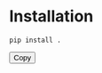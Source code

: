 # Installation

<div class="command-box">
  <pre><code id="command">pip install .</code></pre>
  <button onclick="copyToClipboard()">Copy</button>
</div>

<script>
  function copyToClipboard() {
    var commandText = document.getElementById("command");
    var range = document.createRange();
    range.selectNode(commandText);
    window.getSelection().removeAllRanges();
    window.getSelection().addRange(range);
    document.execCommand("copy");
    window.getSelection().removeAllRanges();
  }
</script>